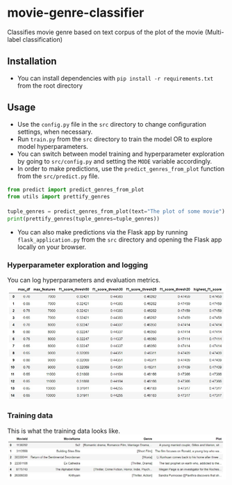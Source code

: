 # movie-genre-classifier
Classifies movie genre based on text corpus of the plot of the movie (Multi-label classification)

## Installation
- You can install dependencies with `pip install -r requirements.txt` from the root directory

## Usage
- Use the `config.py` file in the `src` directory to change configuration settings, when necessary.
- Run `train.py` from the `src` directory to train the model OR to explore model hyperparameters.
- You can switch between model training and hyperparameter exploration by going to `src/config.py` and setting the `MODE` variable accordingly.
- In order to make predictions, use the `predict_genres_from_plot` function from the `src/predict.py` file.
```python
from predict import predict_genres_from_plot
from utils import prettify_genres

tuple_genres = predict_genres_from_plot(text="The plot of some movie") # Returns tuple of possible genre/s
print(prettify_genres(tuple_genres=tuple_genres))
```
- You can also make predictions via the Flask app by running `flask_application.py` from the `src` directory and opening the Flask app locally on your browser.

### Hyperparameter exploration and logging
You can log hyperparameters and evaluation metrics.
![Hyperparameter exploration and logging](images/hyperparam_runs.jpeg)

### Training data
This is what the training data looks like.
![Training data](images/training_data.jpeg)